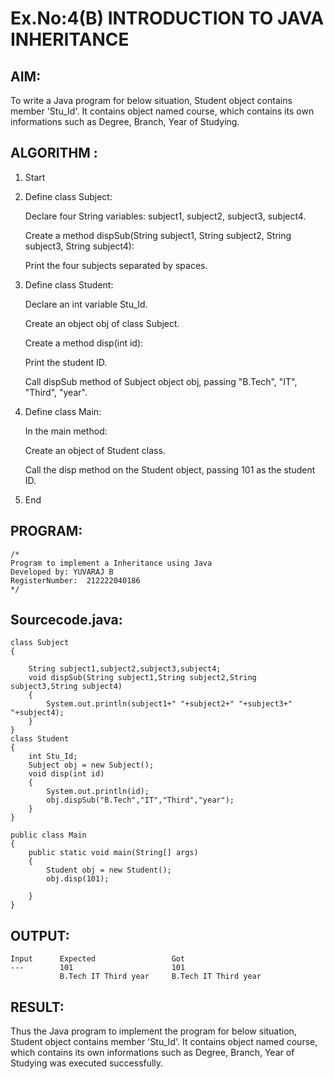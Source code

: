 # Ex.No:4(B) INTRODUCTION TO JAVA INHERITANCE

## AIM:

To write a Java program for below situation, Student object contains member 'Stu_Id'. It contains object named course, which contains its own informations such as Degree, Branch, Year of Studying.

## ALGORITHM :

1. Start

2. Define class Subject:

   Declare four String variables: subject1, subject2, subject3, subject4.

   Create a method dispSub(String subject1, String subject2, String subject3, String subject4):

   Print the four subjects separated by spaces.

3. Define class Student:

   Declare an int variable Stu_Id.

   Create an object obj of class Subject.

   Create a method disp(int id):

   Print the student ID.

   Call dispSub method of Subject object obj, passing "B.Tech", "IT", "Third", "year".

4. Define class Main:

   In the main method:

   Create an object of Student class.

   Call the disp method on the Student object, passing 101 as the student ID.

5. End

## PROGRAM:

```
/*
Program to implement a Inheritance using Java
Developed by: YUVARAJ B
RegisterNumber:  212222040186
*/
```

## Sourcecode.java:

```
class Subject
{

    String subject1,subject2,subject3,subject4;
    void dispSub(String subject1,String subject2,String subject3,String subject4)
    {
        System.out.println(subject1+" "+subject2+" "+subject3+" "+subject4);
    }
}
class Student
{
    int Stu_Id;
    Subject obj = new Subject();
    void disp(int id)
    {
        System.out.println(id);
        obj.dispSub("B.Tech","IT","Third","year");
    }
}

public class Main
{
    public static void main(String[] args)
    {
        Student obj = new Student();
        obj.disp(101);

    }
}
```

## OUTPUT:

```
Input      Expected                 Got
---        101                      101
           B.Tech IT Third year     B.Tech IT Third year
```

## RESULT:

Thus the Java program to implement the program for below situation, Student object contains member 'Stu_Id'. It contains object named course, which contains its own informations such as Degree, Branch, Year of Studying was executed successfully.
